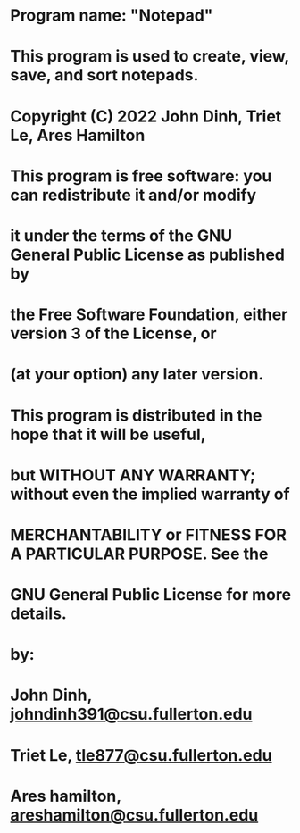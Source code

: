 # Program name: "Notepad"
# This program is used to create, view, save, and sort notepads.
# Copyright (C) 2022 John Dinh, Triet Le, Ares Hamilton

# This program is free software: you can redistribute it and/or modify
# it under the terms of the GNU General Public License as published by
# the Free Software Foundation, either version 3 of the License, or
# (at your option) any later version.

# This program is distributed in the hope that it will be useful,
# but WITHOUT ANY WARRANTY; without even the implied warranty of
# MERCHANTABILITY or FITNESS FOR A PARTICULAR PURPOSE.  See the
# GNU General Public License for more details.

# by:

# John Dinh, johndinh391@csu.fullerton.edu
# Triet Le, tle877@csu.fullerton.edu
# Ares hamilton, areshamilton@csu.fullerton.edu
